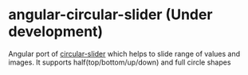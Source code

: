 # angular-circular-slider (Under development)
Angular port of [circular-slider](http://www.toolitup.com/circular-slider.html) which helps to slide range of values and images. It supports half(top/bottom/up/down) and full circle shapes
